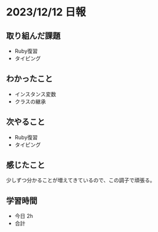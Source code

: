 # 2023/12/12 日報

## 取り組んだ課題
- Ruby復習
- タイピング

## わかったこと
- インスタンス変数
- クラスの継承

## 次やること
- Ruby復習
- タイピング

## 感じたこと
少しずつ分かることが増えてきているので、この調子で頑張る。


## 学習時間
- 今日 2h
- 合計 
